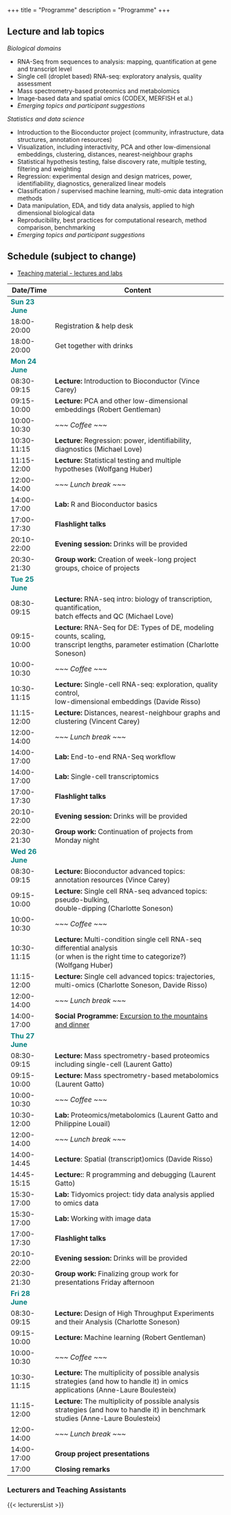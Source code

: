 +++
title = "Programme"
description = "Programme"
+++

## Lecture and lab topics

*Biological domains*

- RNA-Seq from sequences to analysis: mapping, quantification at gene and transcript level
- Single cell (droplet based) RNA-seq: exploratory analysis, quality assessment
- Mass spectrometry-based proteomics and metabolomics
- Image-based data and spatial omics (CODEX, MERFISH et al.)
- *Emerging topics and participant suggestions*

*Statistics and data science*

- Introduction to the Bioconductor project (community, infrastructure, data structures, annotation resources)
- Visualization, including interactivity, PCA and other low-dimensional embeddings, clustering, distances, nearest-neighbour graphs
- Statistical hypothesis testing, false discovery rate, multiple testing, filtering and weighting
- Regression: experimental design and design matrices, power, identifiability, diagnostics, generalized linear models
- Classification / supervised machine learning, multi-omic data integration methods
- Data manipulation, EDA, and tidy data analysis, applied to high dimensional biological data
- Reproducibility, best practices for computational research, method comparison, benchmarking
- *Emerging topics and participant suggestions*

## Schedule (subject to change)

* [Teaching material - lectures and labs](https://github.com/Bioconductor/CSAMA)

| Date/Time   | Content |
|-------------|---------|
| <font color="teal">**Sun 23 June**</font> | | <!-- Sunday -->
| 18:00-20:00 | Registration & help desk |
| 18:00-20:00 | Get together with drinks |
| <font color="teal">**Mon 24 June**</font> | | <!-- Monday -->
| 08:30-09:15 | **Lecture:** Introduction to Bioconductor (Vince Carey) |
| 09:15-10:00 | **Lecture:** PCA and other low-dimensional embeddings (Robert Gentleman) |
| 10:00-10:30 | *~~~ Coffee ~~~* |
| 10:30-11:15 | **Lecture:** Regression: power, identifiability, diagnostics (Michael Love) |
| 11:15-12:00 | **Lecture:** Statistical testing and multiple hypotheses (Wolfgang Huber) |
| 12:00-14:00 | *~~~ Lunch break ~~~* |
| 14:00-17:00 | **Lab:** R and Bioconductor basics |
| 17:00-17:30 | **Flashlight talks** |
| 20:10-22:00 | **Evening session:** Drinks will be provided |
| 20:30-21:30 |	**Group work:** Creation of week-long project groups, choice of projects |
| <font color="teal">**Tue 25 June**</font> | | <!-- Tuesday -->
| 08:30-09:15 | **Lecture:** RNA-seq intro: biology of transcription, quantification, <br/> batch effects and QC (Michael Love) |
| 09:15-10:00 | **Lecture:** RNA-Seq for DE: Types of DE, modeling counts, scaling, <br/> transcript lengths, parameter estimation (Charlotte Soneson) | 
| 10:00-10:30 | *~~~ Coffee ~~~* |
| 10:30-11:15 | **Lecture:** Single-cell RNA-seq: exploration, quality control, <br/> low-dimensional embeddings (Davide Risso) |
| 11:15-12:00 | **Lecture:** Distances, nearest-neighbour graphs and clustering (Vincent Carey) |
| 12:00-14:00 | *~~~ Lunch break ~~~* |
| 14:00-17:00 | **Lab:** End-to-end RNA-Seq workflow |
| 14:00-17:00 | **Lab:** Single-cell transcriptomics |
| 17:00-17:30 | **Flashlight talks** |
| 20:10-22:00 | **Evening session:** Drinks will be provided |
| 20:30-21:30 |	**Group work:** Continuation of projects from Monday night |
| <font color="teal">**Wed 26 June**</font> | | <!-- Wednesday -->
| 08:30-09:15 | **Lecture:** Bioconductor advanced topics: annotation resources (Vince Carey) |
| 09:15-10:00 | **Lecture:** Single cell RNA-seq advanced topics: pseudo-bulking, <br/> double-dipping (Charlotte Soneson) |
| 10:00-10:30 | *~~~ Coffee ~~~* |
| 10:30-11:15 | **Lecture:** Multi-condition single cell RNA-seq differential analysis<br/> (or when is the right time to categorize?) (Wolfgang Huber) |
| 11:15-12:00 | **Lecture:** Single cell advanced topics: trajectories, <br/> multi-omics (Charlotte Soneson, Davide Risso) |
| 12:00-14:00 | *~~~ Lunch break ~~~* |
| 14:00-17:00 | **Social Programme:** [Excursion to the mountains and dinner](about/#social) |
| <font color="teal">**Thu 27 June**</font> | | <!-- Thursday -->
| 08:30-09:15 | **Lecture:** Mass spectrometry-based proteomics <br/> including single-cell (Laurent Gatto) |
| 09:15-10:00 | **Lecture:** Mass spectrometry-based metabolomics (Laurent Gatto) |
| 10:00-10:30 | *~~~ Coffee ~~~* |
| 10:30-12:00 | **Lab:** Proteomics/metabolomics (Laurent Gatto and Philippine Louail) |
| 12:00-14:00 | *~~~ Lunch break ~~~* |
| 14:00-14:45 | **Lecture**: Spatial (transcript)omics (Davide Risso) |
| 14:45-15:15 | **Lecture:**: R programming and debugging (Laurent Gatto)  |
| 15:30-17:00 | **Lab:** Tidyomics project: tidy data analysis applied to omics data |
| 15:30-17:00 | **Lab:** Working with image data |
| 17:00-17:30 | **Flashlight talks** |
| 20:10-22:00 | **Evening session:** Drinks will be provided |
| 20:30-21:30 |	**Group work:** Finalizing group work for presentations Friday afternoon |
| <font color="teal">**Fri 28 June**</font> | | <!-- Friday -->
| 08:30-09:15 | **Lecture:** Design of High Throughput Experiments and their Analysis (Charlotte Soneson) |
| 09:15-10:00 | **Lecture:** Machine learning (Robert Gentleman) |
| 10:00-10:30 | *~~~ Coffee ~~~* |
| 10:30-11:15 | **Lecture:** The multiplicity of possible analysis strategies (and how to handle it) in omics applications (Anne-Laure Boulesteix) |
| 11:15-12:00 | **Lecture:** The multiplicity of possible analysis strategies (and how to handle it) in benchmark studies (Anne-Laure Boulesteix) |
| 12:00-14:00 | *~~~ Lunch break ~~~* |
| 14:00-17:00 | **Group project presentations** |
| 17:00 | **Closing remarks** |

### Lecturers and Teaching Assistants

{{< lecturersList >}}

